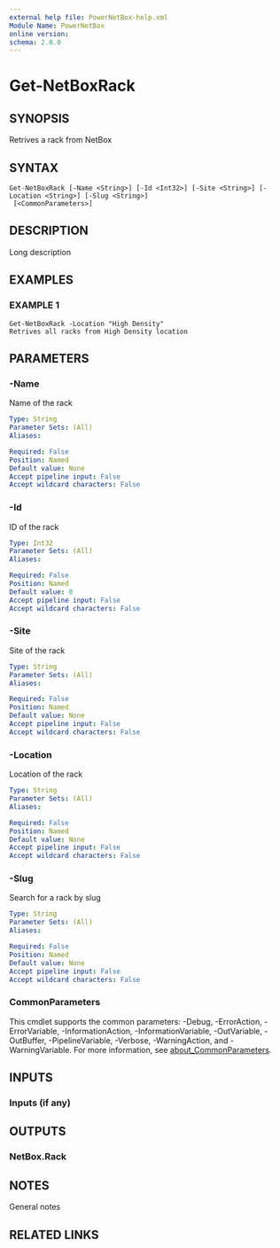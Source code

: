 ```yaml
---
external help file: PowerNetBox-help.xml
Module Name: PowerNetBox
online version:
schema: 2.0.0
---
```


# Get-NetBoxRack

## SYNOPSIS
Retrives a rack from NetBox

## SYNTAX

```
Get-NetBoxRack [-Name <String>] [-Id <Int32>] [-Site <String>] [-Location <String>] [-Slug <String>]
 [<CommonParameters>]
```

## DESCRIPTION
Long description

## EXAMPLES

### EXAMPLE 1
```
Get-NetBoxRack -Location "High Density"
Retrives all racks from High Density location
```

## PARAMETERS

### -Name
Name of the rack

```yaml
Type: String
Parameter Sets: (All)
Aliases:

Required: False
Position: Named
Default value: None
Accept pipeline input: False
Accept wildcard characters: False
```

### -Id
ID of the rack

```yaml
Type: Int32
Parameter Sets: (All)
Aliases:

Required: False
Position: Named
Default value: 0
Accept pipeline input: False
Accept wildcard characters: False
```

### -Site
Site of the rack

```yaml
Type: String
Parameter Sets: (All)
Aliases:

Required: False
Position: Named
Default value: None
Accept pipeline input: False
Accept wildcard characters: False
```

### -Location
Location of the rack

```yaml
Type: String
Parameter Sets: (All)
Aliases:

Required: False
Position: Named
Default value: None
Accept pipeline input: False
Accept wildcard characters: False
```

### -Slug
Search for a rack by slug

```yaml
Type: String
Parameter Sets: (All)
Aliases:

Required: False
Position: Named
Default value: None
Accept pipeline input: False
Accept wildcard characters: False
```

### CommonParameters
This cmdlet supports the common parameters: -Debug, -ErrorAction, -ErrorVariable, -InformationAction, -InformationVariable, -OutVariable, -OutBuffer, -PipelineVariable, -Verbose, -WarningAction, and -WarningVariable. For more information, see [about_CommonParameters](http://go.microsoft.com/fwlink/?LinkID=113216).

## INPUTS

### Inputs (if any)
## OUTPUTS

### NetBox.Rack
## NOTES
General notes

## RELATED LINKS
